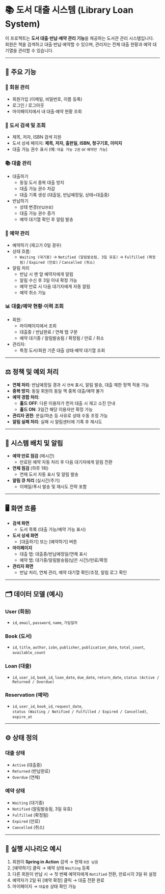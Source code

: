 # 📚 도서 대출 시스템 (Library Loan System)

이 프로젝트는 **도서 대출·반납·예약 관리 기능**을 제공하는 도서관 관리 시스템입니다.  
회원은 책을 검색하고 대출·반납·예약할 수 있으며, 관리자는 전체 대출 현황과 예약 대기열을 관리할 수 있습니다.

---

## 🚀 주요 기능

### 🔑 회원 관리
- 회원가입 (이메일, 비밀번호, 이름 등록)
- 로그인 / 로그아웃
- 마이페이지에서 내 대출·예약 현황 조회

### 📖 도서 검색 및 조회
- 제목, 저자, ISBN 검색 지원
- 도서 상세 페이지: **제목, 저자, 출판일, ISBN, 청구기호, 이미지**
- 대출 가능 권수 표시 (예: `대출 가능 2권` or `예약만 가능`)

### 📚 대출 관리
- 대출하기
  - 동일 도서 중복 대출 방지
  - 대출 가능 권수 차감
  - 대출 기록 생성 (대출일, 반납예정일, 상태=대출중)
- 반납하기
  - 상태 변경(`반납완료`)
  - 대출 가능 권수 증가
  - 예약 대기열 확인 후 알림 발송

### 📝 예약 관리
- 예약하기 (재고가 0일 경우)
- 상태 흐름:
  - `Waiting (대기중)` → `Notified (알림발송됨, 3일 유효)` → `Fulfilled (확정됨)` / `Expired (만료)` / `Cancelled (취소)`
- 알림 처리
  - 반납 시 맨 앞 예약자에게 알림
  - 알림 수신 후 3일 이내 확정 가능
  - 예약 만료 시 다음 대기자에게 자동 알림
  - 예약 취소 가능

### 📊 대출/예약 현황·이력 조회
- 회원:
  - 마이페이지에서 조회
  - 대출중 / 반납완료 / 연체 탭 구분
  - 예약 대기중 / 알림발송됨 / 확정됨 / 만료 / 취소
- 관리자:
  - 특정 도서/회원 기준 대출 상태·예약 대기열 조회

---

## ⚖️ 정책 및 예외 처리
- **연체 처리**: 반납예정일 경과 시 `연체` 표시, 알림 발송, 대출 제한 정책 적용 가능
- **중복 방지**: 동일 회원의 동일 책 중복 대출/예약 불가
- **예약 경합 처리**:
  - **홀드 OFF**: 다른 이용자가 먼저 대출 시 재고 소진 안내
  - **홀드 ON**: 3일간 해당 이용자만 확정 가능
- **관리자 권한**: 분실/파손 등 사유로 상태 수동 조정 가능
- **알림 실패 처리**: 실패 시 알림센터에 기록 후 재시도

---

## 🔄 시스템 배치 및 알림
- **예약 만료 점검** (매시간)
  - 만료된 예약 자동 처리 후 다음 대기자에게 알림 전환
- **연체 점검** (하루 1회)
  - 연체 도서 자동 표시 및 알림 발송
- **알림 큐 처리** (실시간/주기)
  - 이메일/푸시 발송 및 재시도 전략 포함

---

## 🖥 화면 흐름

- **검색 화면**
  - 도서 목록 (대출 가능/예약 가능 표시)
- **도서 상세 화면**
  - [대출하기] 또는 [예약하기] 버튼
- **마이페이지**
  - 대출 탭: 대출중/반납예정일/연체 표시
  - 예약 탭: 대기중/알림발송됨(남은 시간)/만료/확정
- **관리자 화면**
  - 반납 처리, 연체 관리, 예약 대기열 확인/조정, 알림 로그 확인

---

## 🗂️ 데이터 모델 (예시)

### User (회원)
- `id`, `email`, `password`, `name`, `가입일자`

### Book (도서)
- `id`, `title`, `author`, `isbn`, `publisher`, `publication_date`, `total_count`, `available_count`

### Loan (대출)
- `id`, `user_id`, `book_id`, `loan_date`, `due_date`, `return_date`, `status (Active / Returned / Overdue)`

### Reservation (예약)
- `id`, `user_id`, `book_id`, `request_date`,  
  `status (Waiting / Notified / Fulfilled / Expired / Cancelled)`,  
  `expire_at`

---

## ⚙️ 상태 정의

### 대출 상태
- `Active` (대출중)
- `Returned` (반납완료)
- `Overdue` (연체)

### 예약 상태
- `Waiting` (대기중)
- `Notified` (알림발송됨, 3일 유효)
- `Fulfilled` (확정됨)
- `Expired` (만료)
- `Cancelled` (취소)

---

## 📖 실행 시나리오 예시
1. 회원이 **Spring in Action** 검색 → 현재 `0권 남음`
2. [예약하기] 클릭 → 예약 상태 `Waiting` 등록
3. 다른 회원이 반납 시 → 첫 번째 예약자에게 `Notified` 전환, 만료시각 3일 뒤 설정
4. 예약자가 2일 뒤 [예약 확정] 클릭 → 대출 전환 완료
5. 마이페이지 → `대출중` 상태 확인 가능
